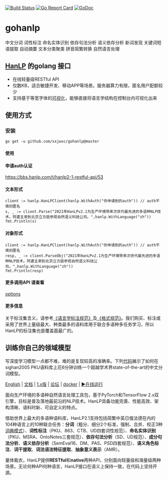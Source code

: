 [![Build Status](https://travis-ci.org/xxjwxc/gohanlp.svg?branch=main)](https://travis-ci.org/xxjwxc/gohanlp)
[![Go Report Card](https://goreportcard.com/badge/github.com/xxjwxc/gohanlp)](https://goreportcard.com/report/github.com/xxjwxc/gohanlp)
[![GoDoc](https://godoc.org/github.com/xxjwxc/gohanlp?status.svg)](https://godoc.org/github.com/xxjwxc/gohanlp)

# gohanlp
中文分词 词性标注 命名实体识别 依存句法分析 语义依存分析 新词发现 关键词短语提取 自动摘要 文本分类聚类 拼音简繁转换 自然语言处理


## [HanLP](https://github.com/hankcs/HanLP) 的golang 接口
- 在线轻量级RESTful API
- 仅数KB，适合敏捷开发、移动APP等场景。服务器算力有限，匿名用户配额较少
- 支持基于等宽字体的[可视化](https://hanlp.hankcs.com/docs/tutorial.html#visualization)，能够直接将语言学结构在控制台内可视化出来
  

## 使用方式

### 安装
```
go get -u github.com/xxjwxc/gohanlp@master

```
#### 使用

#### 申请auth认证

https://bbs.hanlp.com/t/hanlp2-1-restful-api/53
#### 文本形式

```
client := hanlp.HanLPClient(hanlp.WithAuth("你申请到的auth")) // auth不填则匿名
s, _ := client.Parse("2021年HanLPv2.1为生产环境带来次世代最先进的多语种NLP技术。阿婆主来到北京立方庭参观自然语义科技公司。",hanlp.WithLanguage("zh"))
fmt.Println(s)
```

#### 对象形式

```
client := hanlp.HanLPClient(hanlp.WithAuth("你申请到的auth")) // auth不填则匿名
resp, _ := client.ParseObj("2021年HanLPv2.1为生产环境带来次世代最先进的多语种NLP技术。阿婆主来到北京立方庭参观自然语义科技公司。",hanlp.WithLanguage("zh"))
fmt.Println(resp)
```


#### 更多调用API 请查看
[options](https://github.com/xxjwxc/gohanlp/blob/main/hanlp/option.go)

#### 更多信息


关于标注集含义，请参考[《语言学标注规范》](https://hanlp.hankcs.com/docs/annotations/index.html)及[《格式规范》](https://hanlp.hankcs.com/docs/data_format.html)。我们购买、标注或采用了世界上量级最大、种类最多的语料库用于联合多语种多任务学习，所以HanLP的标注集也是覆盖面最广的。

## 训练你自己的领域模型

写深度学习模型一点都不难，难的是复现较高的准确率。下列[代码](https://github.com/hankcs/HanLP/blob/master/plugins/hanlp_demo/hanlp_demo/zh/train_sota_bert_pku.py)展示了如何在sighan2005 PKU语料库上花6分钟训练一个超越学术界state-of-the-art的中文分词模型。

[English](https://github.com/hankcs/HanLP/tree/master) | [文档](https://hanlp.hankcs.com/docs/) |  [1.x版](https://github.com/hankcs/HanLP/tree/1.x) | [论坛](https://bbs.hankcs.com/) | [docker](https://github.com/wangedison/hanlp-jupyterlab-docker) | [▶️在线运行](https://play.hanlp.ml/)

面向生产环境的多语种自然语言处理工具包，基于PyTorch和TensorFlow 2.x双引擎，目标是普及落地最前沿的NLP技术。HanLP具备功能完善、性能高效、架构清晰、语料时新、可自定义的特点。

借助世界上最大的多语种语料库，HanLP2.1支持包括简繁中英日俄法德在内的104种语言上的10种联合任务：**分词**（粗分、细分2个标准，强制、合并、校正3种[词典模式](https://github.com/hankcs/HanLP/blob/master/plugins/hanlp_demo/hanlp_demo/zh/demo_custom_dict.py)）、**词性标注**（PKU、863、CTB、UD四套词性规范）、**命名实体识别**（PKU、MSRA、OntoNotes三套规范）、**依存句法分析**（SD、UD规范）、**成分句法分析**、**语义依存分析**（SemEval16、DM、PAS、PSD四套规范）、**语义角色标注**、**词干提取**、**词法语法特征提取**、**抽象意义表示**（AMR）。

量体裁衣，HanLP提供**RESTful**和**native**两种API，分别面向轻量级和海量级两种场景。无论何种API何种语言，HanLP接口在语义上保持一致，在代码上坚持开源。

